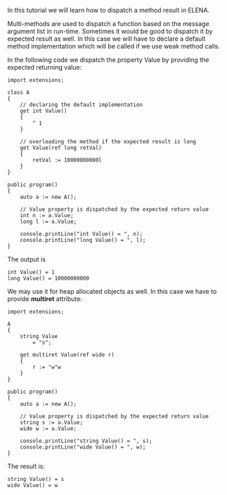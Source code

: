 In this tutorial we will learn how to dispatch a method result in ELENA. 

Multi-methods are used to dispatch a function based on the message argument list in run-time. Sometimes
it would be good to dispatch it by expected result as well. In this case we will have to declare a default
method implementation which will be called if we use weak method calls.

In the following code we dispatch the property Value by providing the expected returning value:

    import extensions;
    
    class A
    {
        // declaring the default implementation
        get int Value()
        {
            ^ 1
        }
        
        // overloading the method if the expected result is long
        get Value(ref long retVal)
        {
            retVal := 10000000000l
        }
    }
    
    public program()
    {
        auto a := new A();
        
        // Value property is dispatched by the expected return value
        int n := a.Value; 
        long l := a.Value;
        
        console.printLine("int Value() = ", n);
        console.printLine("long Value() = ", l);
    }

The output is

    int Value() = 1
    long Value() = 10000000000

We may use it for heap allocated objects as well. In this case we have to provide **multiret** attribute: 

    import extensions;
    
    A
    {
        string Value
            = "s";
    
        get multiret Value(ref wide r)
        {
            r := "w"w
        }
    }
    
    public program()
    {
        auto a := new A();
        
        // Value property is dispatched by the expected return value
        string s := a.Value; 
        wide w := a.Value;

        console.printLine("string Value() = ", s);
        console.printLine("wide Value() = ", w);         
    }

The result is:

    string Value() = s
    wide Value() = w